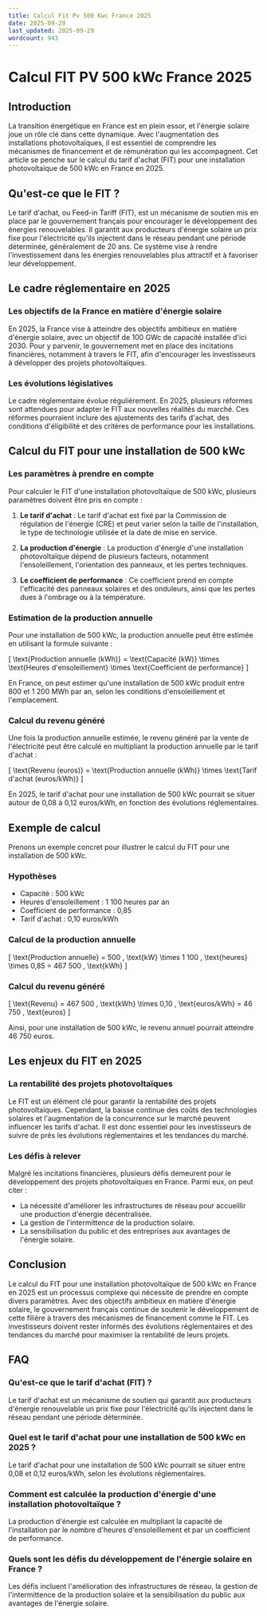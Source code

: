 ```yaml
---
title: Calcul Fit Pv 500 Kwc France 2025
date: 2025-09-29
last_updated: 2025-09-29
wordcount: 943
---
```


# Calcul FIT PV 500 kWc France 2025

## Introduction

La transition énergétique en France est en plein essor, et l'énergie solaire joue un rôle clé dans cette dynamique. Avec l'augmentation des installations photovoltaïques, il est essentiel de comprendre les mécanismes de financement et de rémunération qui les accompagnent. Cet article se penche sur le calcul du tarif d'achat (FIT) pour une installation photovoltaïque de 500 kWc en France en 2025.

## Qu'est-ce que le FIT ?

Le tarif d'achat, ou Feed-in Tariff (FIT), est un mécanisme de soutien mis en place par le gouvernement français pour encourager le développement des énergies renouvelables. Il garantit aux producteurs d'énergie solaire un prix fixe pour l'électricité qu'ils injectent dans le réseau pendant une période déterminée, généralement de 20 ans. Ce système vise à rendre l'investissement dans les énergies renouvelables plus attractif et à favoriser leur développement.

## Le cadre réglementaire en 2025

### Les objectifs de la France en matière d'énergie solaire

En 2025, la France vise à atteindre des objectifs ambitieux en matière d'énergie solaire, avec un objectif de 100 GWc de capacité installée d'ici 2030. Pour y parvenir, le gouvernement met en place des incitations financières, notamment à travers le FIT, afin d'encourager les investisseurs à développer des projets photovoltaïques.

### Les évolutions législatives

Le cadre réglementaire évolue régulièrement. En 2025, plusieurs réformes sont attendues pour adapter le FIT aux nouvelles réalités du marché. Ces réformes pourraient inclure des ajustements des tarifs d'achat, des conditions d'éligibilité et des critères de performance pour les installations.

## Calcul du FIT pour une installation de 500 kWc

### Les paramètres à prendre en compte

Pour calculer le FIT d'une installation photovoltaïque de 500 kWc, plusieurs paramètres doivent être pris en compte :

1. **Le tarif d'achat** : Le tarif d'achat est fixé par la Commission de régulation de l'énergie (CRE) et peut varier selon la taille de l'installation, le type de technologie utilisée et la date de mise en service.
   
2. **La production d'énergie** : La production d'énergie d'une installation photovoltaïque dépend de plusieurs facteurs, notamment l'ensoleillement, l'orientation des panneaux, et les pertes techniques.

3. **Le coefficient de performance** : Ce coefficient prend en compte l'efficacité des panneaux solaires et des onduleurs, ainsi que les pertes dues à l'ombrage ou à la température.

### Estimation de la production annuelle

Pour une installation de 500 kWc, la production annuelle peut être estimée en utilisant la formule suivante :

\[ \text{Production annuelle (kWh)} = \text{Capacité (kW)} \times \text{Heures d'ensoleillement} \times \text{Coefficient de performance} \]

En France, on peut estimer qu'une installation de 500 kWc produit entre 800 et 1 200 MWh par an, selon les conditions d'ensoleillement et l'emplacement.

### Calcul du revenu généré

Une fois la production annuelle estimée, le revenu généré par la vente de l'électricité peut être calculé en multipliant la production annuelle par le tarif d'achat :

\[ \text{Revenu (euros)} = \text{Production annuelle (kWh)} \times \text{Tarif d'achat (euros/kWh)} \]

En 2025, le tarif d'achat pour une installation de 500 kWc pourrait se situer autour de 0,08 à 0,12 euros/kWh, en fonction des évolutions réglementaires.

## Exemple de calcul

Prenons un exemple concret pour illustrer le calcul du FIT pour une installation de 500 kWc.

### Hypothèses

- Capacité : 500 kWc
- Heures d'ensoleillement : 1 100 heures par an
- Coefficient de performance : 0,85
- Tarif d'achat : 0,10 euros/kWh

### Calcul de la production annuelle

\[ \text{Production annuelle} = 500 \, \text{kW} \times 1 100 \, \text{heures} \times 0,85 = 467 500 \, \text{kWh} \]

### Calcul du revenu généré

\[ \text{Revenu} = 467 500 \, \text{kWh} \times 0,10 \, \text{euros/kWh} = 46 750 \, \text{euros} \]

Ainsi, pour une installation de 500 kWc, le revenu annuel pourrait atteindre 46 750 euros.

## Les enjeux du FIT en 2025

### La rentabilité des projets photovoltaïques

Le FIT est un élément clé pour garantir la rentabilité des projets photovoltaïques. Cependant, la baisse continue des coûts des technologies solaires et l'augmentation de la concurrence sur le marché peuvent influencer les tarifs d'achat. Il est donc essentiel pour les investisseurs de suivre de près les évolutions réglementaires et les tendances du marché.

### Les défis à relever

Malgré les incitations financières, plusieurs défis demeurent pour le développement des projets photovoltaïques en France. Parmi eux, on peut citer :

- La nécessité d'améliorer les infrastructures de réseau pour accueillir une production d'énergie décentralisée.
- La gestion de l'intermittence de la production solaire.
- La sensibilisation du public et des entreprises aux avantages de l'énergie solaire.

## Conclusion

Le calcul du FIT pour une installation photovoltaïque de 500 kWc en France en 2025 est un processus complexe qui nécessite de prendre en compte divers paramètres. Avec des objectifs ambitieux en matière d'énergie solaire, le gouvernement français continue de soutenir le développement de cette filière à travers des mécanismes de financement comme le FIT. Les investisseurs doivent rester informés des évolutions réglementaires et des tendances du marché pour maximiser la rentabilité de leurs projets.

## FAQ

### Qu'est-ce que le tarif d'achat (FIT) ?

Le tarif d'achat est un mécanisme de soutien qui garantit aux producteurs d'énergie renouvelable un prix fixe pour l'électricité qu'ils injectent dans le réseau pendant une période déterminée.

### Quel est le tarif d'achat pour une installation de 500 kWc en 2025 ?

Le tarif d'achat pour une installation de 500 kWc pourrait se situer entre 0,08 et 0,12 euros/kWh, selon les évolutions réglementaires.

### Comment est calculée la production d'énergie d'une installation photovoltaïque ?

La production d'énergie est calculée en multipliant la capacité de l'installation par le nombre d'heures d'ensoleillement et par un coefficient de performance.

### Quels sont les défis du développement de l'énergie solaire en France ?

Les défis incluent l'amélioration des infrastructures de réseau, la gestion de l'intermittence de la production solaire et la sensibilisation du public aux avantages de l'énergie solaire.